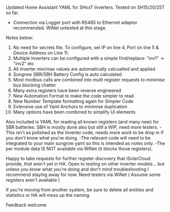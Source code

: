 Updated Home Assistant YAML for SHxxT Inverters. Tested on SH15/20/25T so far.
- Connection via Logger port with RS485 to Ethernet adaptor recommended. WiNet untested at this stage.

Notes below:
1) No need for secrets file. To configure, set IP on line 4, Port on line 5 & Device Address on Line 11.
2) Multiple Inverters can be configured with a simple find/replace: "inv1" -> "inv2" etc
3) All inverter min/max values are automatically calcualted and applied
4) Sungrow SBR/SBH Battery Config is auto calculated
5) Most modbus calls are combined into multi register requests to minimise bus blocking chatter
6) Many extra registers have been reverse engineered
7) New Automation Format to make the code simpler to read
8) New Number Template formatting again for Simpler Code
9) Extensive use of Yaml Anchors to minimise duplication
10) Many options have been combined to simplify UI elements

Also included is YAML for reading all known registers (and many new) for SBR batteries. SBH is mostly done also but still a WIP, need more testers.
-This isn't as polished as the Inverter code, needs more work to be drop in if you don't know what you're doing.
-The relevant code will need to be integrated to your main sungrow yaml so this is intended as notes only.
-The per module data IS NOT available via WiNet (it blocks those registers).

Happy to take requests for further register discovery that iSolarCloud provide, that aren't yet in HA.
Open to testing on other inverter models... but unless you know what you're doing and don't mind troubleshooting I recommend staying away for now.
Need testers via WiNet ( Assume some registers aren't available )

If you're moving from another system, be sure to delete all entities and statistics or HA will mess up the naming.

Feedback welcome
